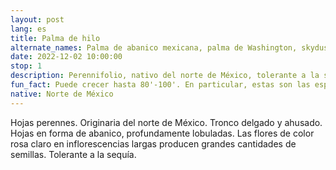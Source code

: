 ```yaml
---
layout: post
lang: es
title: Palma de hilo
alternate_names: Palma de abanico mexicana, palma de Washington, skyduster
date: 2022-12-02 10:00:00
stop: 1
description: Perennifolio, nativo del norte de México, tolerante a la sequía
fun_fact: Puede crecer hasta 80'-100'. En particular, estas son las especies de palmeras que se elevan sobre L.A.
native: Norte de México
---
```

Hojas perennes. Originaria del norte de México. Tronco delgado y ahusado. Hojas en forma de abanico, profundamente lobuladas. Las flores de color rosa claro en inflorescencias largas producen grandes cantidades de semillas. Tolerante a la sequía.
